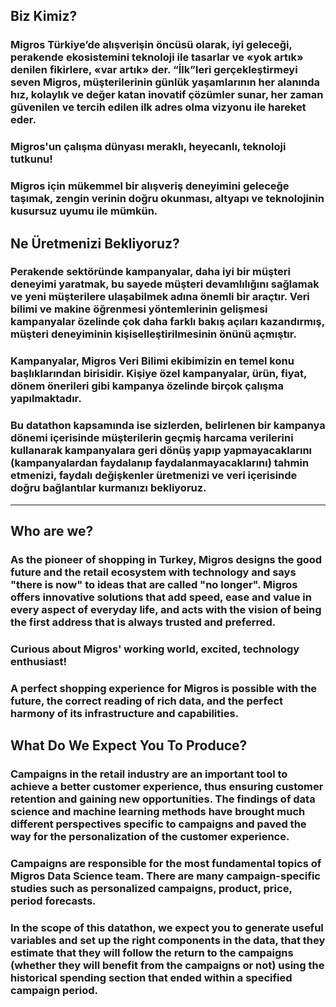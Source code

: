 ## Biz Kimiz?
### Migros Türkiye’de alışverişin öncüsü olarak, iyi geleceği, perakende ekosistemini teknoloji ile tasarlar ve «yok artık» denilen fikirlere, «var artık» der. “İlk”leri gerçekleştirmeyi seven Migros, müşterilerinin günlük yaşamlarının her alanında hız, kolaylık ve değer katan inovatif çözümler sunar, her zaman güvenilen ve tercih edilen ilk adres olma vizyonu ile hareket eder.
### Migros'un çalışma dünyası meraklı, heyecanlı, teknoloji tutkunu!
### Migros için mükemmel bir alışveriş deneyimini geleceğe taşımak, zengin verinin doğru okunması, altyapı ve teknolojinin kusursuz uyumu ile mümkün.

## Ne Üretmenizi Bekliyoruz?
### Perakende sektöründe kampanyalar, daha iyi bir müşteri deneyimi yaratmak, bu sayede müşteri devamlılığını sağlamak ve yeni müşterilere ulaşabilmek adına önemli bir araçtır. Veri bilimi ve makine öğrenmesi yöntemlerinin gelişmesi kampanyalar özelinde çok daha farklı bakış açıları kazandırmış, müşteri deneyiminin kişiselleştirilmesinin önünü açmıştır.
### Kampanyalar, Migros Veri Bilimi ekibimizin en temel konu başlıklarından birisidir. Kişiye özel kampanyalar, ürün, fiyat, dönem önerileri gibi kampanya özelinde birçok çalışma yapılmaktadır.

### Bu datathon kapsamında ise sizlerden, belirlenen bir kampanya dönemi içerisinde müşterilerin geçmiş harcama verilerini kullanarak kampanyalara geri dönüş yapıp yapmayacaklarını (kampanyalardan faydalanıp faydalanmayacaklarını) tahmin etmenizi, faydalı değişkenler üretmenizi ve veri içerisinde doğru bağlantılar kurmanızı bekliyoruz.
------------------------------------------
## Who are we?
### As the pioneer of shopping in Turkey, Migros designs the good future and the retail ecosystem with technology and says "there is now" to ideas that are called "no longer". Migros offers innovative solutions that add speed, ease and value in every aspect of everyday life, and acts with the vision of being the first address that is always trusted and preferred.
### Curious about Migros' working world, excited, technology enthusiast!
### A perfect shopping experience for Migros is possible with the future, the correct reading of rich data, and the perfect harmony of its infrastructure and capabilities.

## What Do We Expect You To Produce?
### Campaigns in the retail industry are an important tool to achieve a better customer experience, thus ensuring customer retention and gaining new opportunities. The findings of data science and machine learning methods have brought much different perspectives specific to campaigns and paved the way for the personalization of the customer experience.
### Campaigns are responsible for the most fundamental topics of Migros Data Science team. There are many campaign-specific studies such as personalized campaigns, product, price, period forecasts.

### In the scope of this datathon, we expect you to generate useful variables and set up the right components in the data, that they estimate that they will follow the return to the campaigns (whether they will benefit from the campaigns or not) using the historical spending section that ended within a specified campaign period.
